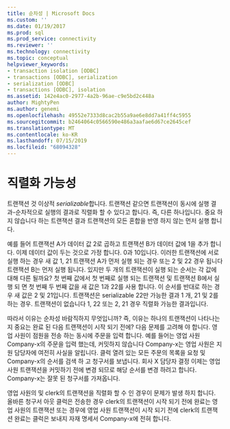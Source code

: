 ```yaml
---
title: 순차성 | Microsoft Docs
ms.custom: ''
ms.date: 01/19/2017
ms.prod: sql
ms.prod_service: connectivity
ms.reviewer: ''
ms.technology: connectivity
ms.topic: conceptual
helpviewer_keywords:
- transaction isolation [ODBC]
- transactions [ODBC], serialization
- serialization [ODBC]
- transactions [ODBC], isolation
ms.assetid: 142e4ac0-2977-4a2b-96ae-c9e5bd2c448a
author: MightyPen
ms.author: genemi
ms.openlocfilehash: 49552e7333d8cac2b55a9ae6e8dd7a41ff4c5955
ms.sourcegitcommit: b2464064c0566590e486a3aafae6d67ce2645cef
ms.translationtype: MT
ms.contentlocale: ko-KR
ms.lasthandoff: 07/15/2019
ms.locfileid: "68094328"
---
```

# <a name="serializability"></a>직렬화 가능성
트랜잭션 것 이상적 *serializable*합니다. 트랜잭션 같으면 트랜잭션이 동시에 실행 결과-순차적으로 실행의 결과로 직렬화 할 수 있다고 합니다. 즉, 다른 하나입니다. 중요 하지 않습니다 하는 트랜잭션 결과 트랜잭션의 모든 혼합을 반영 하지 않는 먼저 실행 합니다.  
  
 예를 들어 트랜잭션 A가 데이터 값 2로 곱하고 트랜잭션 B가 데이터 값에 1을 추가 합니다. 이제 데이터 값이 두는 것으로 가정 합니다. 0과 10입니다. 이러한 트랜잭션에 서로 실행 하는 경우 새 값 1, 21 트랜잭션 A가 먼저 실행 되는 경우 또는 2 및 22 경우 됩니다 트랜잭션 B는 먼저 실행 됩니다. 있지만 두 개의 트랜잭션이 실행 되는 순서는 각 값에 대해 다른 될까요? 첫 번째 값에서 첫 번째로 실행 되는 트랜잭션 및 트랜잭션 B에서 실행 되 면 첫 번째 두 번째 값을 새 값은 1과 22를 사용 합니다. 이 순서를 반대로 하는 경우 새 값은 2 및 21입니다. 트랜잭션은 serializable 22만 가능한 결과 1 개, 21 및 2를 하는 경우. 트랜잭션이 없습니다 1, 22 또는 2, 21 경우 직렬화 가능한 결과입니다.  
  
 따라서 이유는 순차성 바람직하지 무엇입니까? 즉, 이유는 하나의 트랜잭션이 나타나는지 중요는 완료 된 다음 트랜잭션이 시작 되기 전에? 다음 문제를 고려해 야 합니다. 영업 사원이 점원을 전송 하는 동시에 주문을 입력 합니다. 예를 들어는 영업 사원 Company-x의 주문을 입력 했는데, 커밋하지 않습니다 Company-x는 영업 사원은 지원 담당자에 여전히 사실을 알립니다. 클럭 열려 있는 모든 주문의 목록을 요청 및 Company-x의 순서를 검색 하 고 청구서를 보냅니다. 회사 X 담당자 결정 이제는 영업 사원 트랜잭션을 커밋하기 전에 변경 되므로 해당 순서를 변경 하려고 합니다. Company-x는 잘못 된 청구서를 가져옵니다.  
  
 영업 사원의 및 clerk의 트랜잭션을 직렬화 할 수 인 경우이 문제가 발생 하지 합니다. 올바른 청구서 아웃 클럭은 전송한 경우 clerk의 트랜잭션이 시작 되기 전에 완료는 영업 사원의 트랜잭션 또는 경우에 영업 사원 트랜잭션이 시작 되기 전에 clerk의 트랜잭션 완료는 클럭은 보내지 자재 명세서 Company-x에 전혀 합니다.
